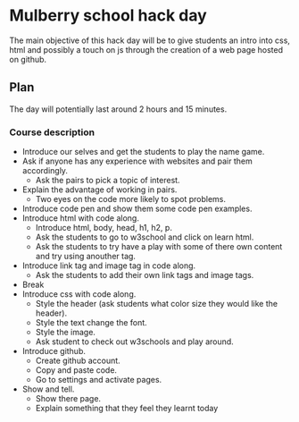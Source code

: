 # Mulberry school hack day

The main objective of this hack day will be to give students an intro into css, html and possibly a touch on js through the creation of a web page hosted on github.

## Plan

The day will potentially last around 2 hours and 15 minutes.

### Course description

- Introduce our selves and get the students to play the name game.
- Ask if anyone has any experience with websites and pair them accordingly.
  * Ask the pairs to pick a topic of interest.
- Explain the advantage of working in pairs.
  * Two eyes on the code more likely to spot problems.
- Introduce code pen and show them some code pen examples.
- Introduce html with code along.
  * Introduce html, body, head, h1, h2, p.
  * Ask the students to go to w3school and click on learn html.
  * Ask the students to try have a play with some of there own content and try using anouther tag.
- Introduce link tag and image tag in code along.
  * Ask the students to add their own link tags and image tags.
- Break
- Introduce css with code along.
  * Style the header (ask students what color size they would like the header).
  * Style the text change the font.
  * Style the image.
  * Ask student to check out w3schools and play around.
- Introduce github.
  * Create github account.
  * Copy and paste code.
  * Go to settings and activate pages.
- Show and tell.
  * Show there page.
  * Explain something that they feel they learnt today
  
